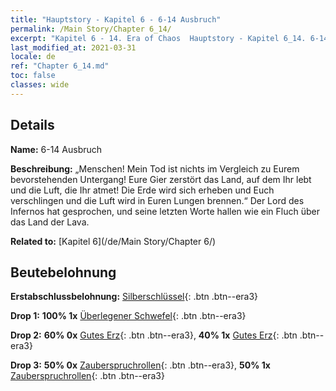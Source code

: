 ```yaml
---
title: "Hauptstory - Kapitel 6 - 6-14 Ausbruch"
permalink: /Main Story/Chapter 6_14/
excerpt: "Kapitel 6 - 14. Era of Chaos  Hauptstory - Kapitel 6_14. 6-14 Ausbruch"
last_modified_at: 2021-03-31
locale: de
ref: "Chapter 6_14.md"
toc: false
classes: wide
---
```


## Details

 **Name:** 6-14 Ausbruch

 **Beschreibung:** „Menschen! Mein Tod ist nichts im Vergleich zu Eurem bevorstehenden Untergang! Eure Gier zerstört das Land, auf dem Ihr lebt und die Luft, die Ihr atmet! Die Erde wird sich erheben und Euch verschlingen und die Luft wird in Euren Lungen brennen.“ Der Lord des Infernos hat gesprochen, und seine letzten Worte hallen wie ein Fluch über das Land der Lava.

 **Related to:** [Kapitel 6](/de/Main Story/Chapter 6/)

## Beutebelohnung

 **Erstabschlussbelohnung:** [Silberschlüssel](/de/Items/con_693/){: .btn .btn--era3}

 **Drop 1:** **100% 1x** [Überlegener Schwefel](/de/Items/mat_22/){: .btn .btn--era3}

 **Drop 2:** **60% 0x** [Gutes Erz](/de/Items/mat_12/){: .btn .btn--era3}, **40% 1x** [Gutes Erz](/de/Items/mat_12/){: .btn .btn--era3}

 **Drop 3:** **50% 0x** [Zauberspruchrollen](/de/Items/con_694/){: .btn .btn--era3}, **50% 1x** [Zauberspruchrollen](/de/Items/con_694/){: .btn .btn--era3}

